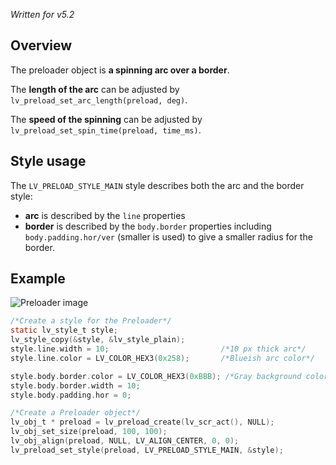 _Written for v5.2_

## Overview
The preloader object is **a spinning arc over a border**. 

The **length of the arc** can be adjusted by `lv_preload_set_arc_length(preload, deg)`.

The **speed of the spinning** can be adjusted by `lv_preload_set_spin_time(preload, time_ms)`.


## Style usage
The `LV_PRELOAD_STYLE_MAIN` style describes both the arc and the border style:
- **arc** is described by the `line` properties
- **border** is described by the `body.border` properties including `body.padding.hor/ver` (smaller is used) to give a smaller radius for the border.

## Example

![Preloader image](http://docs.littlevgl.com/img/preloader-lv_preload.png)

```c
/*Create a style for the Preloader*/
static lv_style_t style;
lv_style_copy(&style, &lv_style_plain);
style.line.width = 10;                         /*10 px thick arc*/
style.line.color = LV_COLOR_HEX3(0x258);       /*Blueish arc color*/

style.body.border.color = LV_COLOR_HEX3(0xBBB); /*Gray background color*/
style.body.border.width = 10;
style.body.padding.hor = 0;

/*Create a Preloader object*/
lv_obj_t * preload = lv_preload_create(lv_scr_act(), NULL);
lv_obj_set_size(preload, 100, 100);
lv_obj_align(preload, NULL, LV_ALIGN_CENTER, 0, 0);
lv_preload_set_style(preload, LV_PRELOAD_STYLE_MAIN, &style);
```
